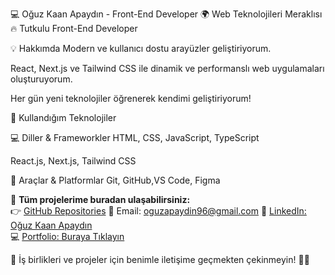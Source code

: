 💻 Oğuz Kaan Apaydın - Front-End Developer 🌍 Web Teknolojileri Meraklısı    🔥  Tutkulu Front-End Developer  

💡 Hakkımda
Modern ve kullanıcı dostu arayüzler geliştiriyorum.

React, Next.js ve Tailwind CSS ile dinamik ve performanslı web uygulamaları oluşturuyorum.

Her gün yeni teknolojiler öğrenerek kendimi geliştiriyorum!

🚀 Kullandığım Teknolojiler

💻 Diller & Frameworkler
HTML, CSS, JavaScript, TypeScript

React.js, Next.js, Tailwind CSS

🔧 Araçlar & Platformlar
Git, GitHub,VS Code, Figma

📌 **Tüm projelerime buradan ulaşabilirsiniz:**  
👉 [GitHub Repositories](https://github.com/ACKNOWLEDGEME41?tab=repositories)
📧 Email: oguzapaydin96@gmail.com
🔗 [LinkedIn: Oğuz Kaan Apaydın](https://www.linkedin.com/in/o%C4%9Fuz-kaan-apayd%C4%B1n-b05baa348)  
💻 [Portfolio: Buraya Tıklayın](https://acknowledgeme41.github.io/ACKNOWLEDGME_41/)  

💬 İş birlikleri ve projeler için benimle iletişime geçmekten çekinmeyin! 🚀✨
